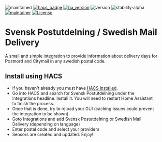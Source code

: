![maintained](https://img.shields.io/maintenance/yes/2022.svg)
[![hacs_badge](https://img.shields.io/badge/hacs-default-green.svg)](https://github.com/custom-components/hacs)
[![ha_version](https://img.shields.io/badge/home%20assistant-2021.12%2B-green.svg)](https://www.home-assistant.io)
![version](https://img.shields.io/badge/version-1.0.1-green.svg)
![stability-alpha](https://img.shields.io/badge/stability-stable-green.svg)
[![maintainer](https://img.shields.io/badge/maintainer-dsorlov-blue.svg)](https://github.com/DSorlov)
[![License](https://img.shields.io/badge/License-Apache%202.0-blue.svg)](https://opensource.org/licenses/Apache-2.0)

Svensk Postutdelning / Swedish Mail Delivery
============================================

A small and simple integration to provide information about delivery days for Postnord and Citymail in any swedish postal code.

## Install using HACS

* If you haven't already you must have [HACS installed](https://hacs.xyz/docs/setup/download).
* Go into HACS and search for Svensk Postutdelning under the Integrations headline. Install it. You will need to restart Home Assistant to finish the process.
* Once that is done, try to reload your GUI (caching issues could prevent the integration to be shown).
* Goto Integrations and add Svensk Postutdelning or Swedish Mail Delivery (depending on language)
* Enter postal code and select your providers
* Sensors are created and updated. Enjoy!

